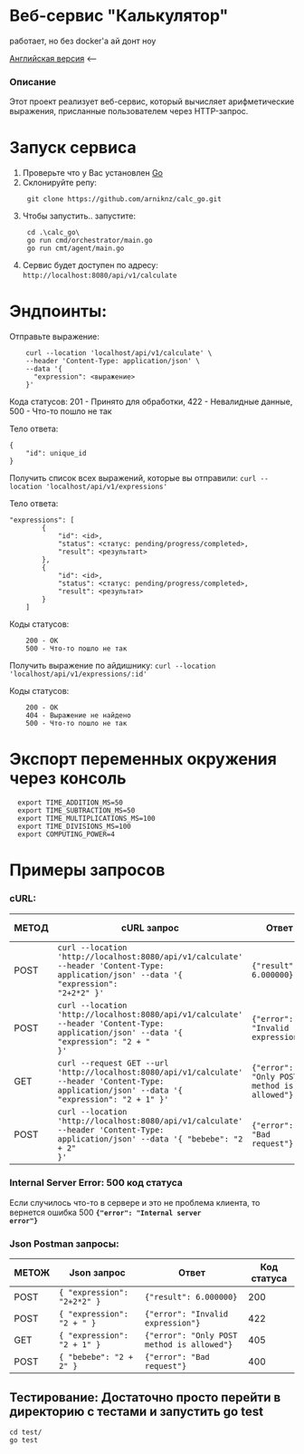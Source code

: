 # Веб-сервис "Калькулятор"
работает, но без docker'а ай донт ноу

[Английская версия](README.md) <--

### Описание
Этот проект реализует веб-сервис, который вычисляет арифметические выражения, присланные пользователем через HTTP-запрос.

# Запуск сервиса
  1. Проверьте что у Вас установлен [Go](https://go.dev/dl/)
  2. Склонируйте репу:
     ```
      git clone https://github.com/arniknz/calc_go.git
     ```
  3. Чтобы запустить.. запустите:
     ```
      cd .\calc_go\
      go run cmd/orchestrator/main.go
      go run cmt/agent/main.go
     ```
  4. Сервис будет доступен по адресу: ```http://localhost:8080/api/v1/calculate```

# Эндпоинты:

Отправьте выражение:
```
    curl --location 'localhost/api/v1/calculate' \
    --header 'Content-Type: application/json' \
    --data '{
      "expression": <выражение>
    }'
```

Кода статусов: 201 - Принято для обработки, 422 - Невалидные данные, 500 - Что-то пошло не так

Тело ответа:

```
{
    "id": unique_id
}
```

Получить список всех выражений, которые вы отправили:
```curl --location 'localhost/api/v1/expressions'```

Тело ответа:
```
"expressions": [
        {
            "id": <id>,
            "status": <статус: pending/progress/completed>,
            "result": <результатt>
        },
        {
            "id": <id>,
            "status": <статус: pending/progress/completed>,
            "result": <результат>
        }
    ]
```

Коды статусов:
```
    200 - OK
    500 - Что-то пошло не так
```

Получить выражение по айдишнику:
```curl --location 'localhost/api/v1/expressions/:id'```

Коды статусов:
```
    200 - OK
    404 - Выражение не найдено
    500 - Что-то пошло не так
```

# Экспорт переменных окружения через консоль
```
  export TIME_ADDITION_MS=50
  export TIME_SUBTRACTION_MS=50
  export TIME_MULTIPLICATIONS_MS=100
  export TIME_DIVISIONS_MS=100
  export COMPUTING_POWER=4

```


# Примеры запросов
### cURL:
| МЕТОД | cURL запрос | Ответ | Код статуса |
| ------ | ------------ | -------- | ----------- |
| POST   |<code>curl --location 'http://localhost:8080/api/v1/calculate' --header 'Content-Type: application/json' --data '{  "expression": "2+2*2"  }'</code>|<code>{"result": 6.000000}</code>| 200 |
| POST   |<code>curl --location 'http://localhost:8080/api/v1/calculate' --header 'Content-Type: application/json' --data '{  "expression": "2 + "  }'</code>|<code>{"error": "Invalid expression"}</code>| 422 |
| GET    |<code>curl --request GET --url 'http://localhost:8080/api/v1/calculate' --header 'Content-Type: application/json' --data '{  "expression": "2 + 1"  }'</code>|<code>{"error": "Only POST method is allowed"}</code>| 405 |
| POST   |<code>curl --location 'http://localhost:8080/api/v1/calculate' --header 'Content-Type: application/json' --data '{  "bebebe": "2 + 2"  }'</code>|<code>{"error": "Bad request"}</code>| 400 |

### Internal Server Error: 500 код статуса
Если случилось что-то в сервере и это не проблема клиента, то вернется ошибка 500
**<code>{"error": "Internal server error"}</code>**

### Json Postman запросы:
| МЕТОЖ | Json запрос | Ответ | Код статуса |
| ------ | ------------ | -------- | ----------- |
| POST   | <code>{  "expression": "2+2*2"  }</code>|<code>{"result": 6.000000}</code>| 200 |
| POST   | <code>{  "expression": "2 + "  }</code>|<code>{"error": "Invalid expression"}</code>| 422 |
| GET    | <code>{  "expression": "2 + 1"  }</code>|<code>{"error": "Only POST method is allowed"}</code>| 405 |
| POST   | <code>{  "bebebe": "2 + 2"  }</code>|<code>{"error": "Bad request"}</code>| 400 |

## Тестирование: Достаточно просто перейти в директорию с тестами и запустить go test
```
cd test/
go test
```

